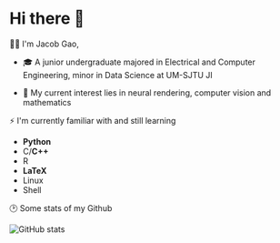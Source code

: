 # Hi there 👋

👨‍🎓 I'm Jacob Gao, 

- 🎓 A junior undergraduate majored in Electrical and Computer Engineering, minor in Data Science at UM-SJTU JI

- 🥰 My current interest lies in neural rendering, computer vision and mathematics


⚡ I'm currently familiar with and still learning
- **Python**
- C/**C++**
- R  
- **LaTeX**
- Linux
- Shell

🕑 Some stats of my Github

![GitHub stats](https://github-readme-stats.vercel.app/api?username=G-1nOnly&show_icons=true&hide=contribs,prs&theme=tokyonight)
